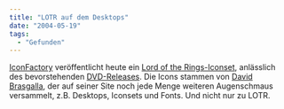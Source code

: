 ```yaml
---
title: "LOTR auf dem Desktops"
date: "2004-05-19"
tags:
  - "Gefunden"
---
```


[IconFactory](http://www.iconfactory.com) veröffentlicht heute ein [Lord of the Rings-Iconset](http://www.iconfactory.com/preview.asp?type=show&id=204), anlässlich des bevorstehenden [DVD-Releases](http://www.amazon.de/exec/obidos/ASIN/B0001G6PZW/couchblogorg-21). Die Icons stammen von [David Brasgalla](http://www.pixelhuset.se/pixelhuset.html), der auf seiner Site noch jede Menge weiteren Augenschmaus versammelt, z.B. Desktops, Iconsets und Fonts. Und nicht nur zu LOTR.
